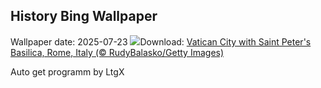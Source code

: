 ## History Bing Wallpaper
Wallpaper date: 2025-07-23
![](https://www.bing.com/th?id=OHR.VaticanCity_EN-GB1750782941_UHD.jpg&w=1000)Download: [Vatican City with Saint Peter's Basilica, Rome, Italy (© RudyBalasko/Getty Images)](https://www.bing.com/th?id=OHR.VaticanCity_EN-GB1750782941_UHD.jpg)

Auto get programm by LtgX
